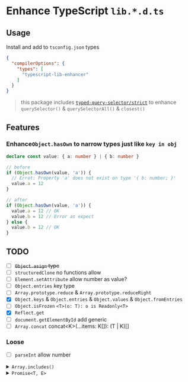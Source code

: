 # Enhance TypeScript `lib.*.d.ts`

## Usage

Install and add to `tsconfig.json` types
```json
{
  "compilerOptions": {
    "types": [
      "typescript-lib-enhancer"
    ]
  }
}
```
> this package includes [`typed-query-selector/strict`](https://github.com/g-plane/typed-query-selector) to enhance `querySelector()` & `querySelectorAll()` & `closest()`

## Features

### Enhance`Object.hasOwn` to narrow types just like `key in obj`
```ts
declare const value: { a: number } | { b: number }

// before 
if (Object.hasOwn(value, 'a')) {
  // Errot: Property 'a' does not exist on type '{ b: number; }'
  value.a = 12
}

// after
if (Object.hasOwn(value, 'a')) {
  value.a = 12 // OK
  value.b = 12 // Error as expect
} else {
  value.b = 12 // OK
}
```

## TODO

- [ ] ~~`Object.asign` type~~
- [ ] `structuredClone` no functions allow
- [ ] `Element.setAttribute` allow number as value?
- [ ] `Object.entries` key type 
- [ ] `Array.prototype.reduce` & `Array.prototype.reduceRight`
- [x] `Object.keys` & `Object.entries` & `Object.values` & `Object.fromEntries`
- [ ] `Object.isFrozen` `<T>(o: T): o is Readonly<T>`
- [x] `Reflect.get`
- [ ] `document.getElementById` add generic
- [ ] `Array.concat` concat\<K\>(...items: K[]): (T | K)[]

### Loose
- [ ] `parseInt` allow number

<details>
  <summary><code>Array.includes()</code></summary>
  
  ```ts
  enum A {
    A1 = "A1",
    A2 = "A2",
    B1 = "B1"
  }
  const a: string = ""
  const Akeys: A[] = Object.keys(A)    
  // should not error
  // error: type string not assignable to type A
  if (Akeys.includes(a)) {
    // a should be A
    // a: string
    a 
  } else {
    // a should still be string
    // a: string
    a
  }
  ```
</details>

<details>
  <summary><code>Promise&lt;T, E&gt;</code></summary>

  Add error generic for Promise
</details>

<!-- and more :
  KeyboardEvent.key types string -> ({} & string) | 'Escape' ...
  more detai: https://developer.mozilla.org/en-US/docs/Web/API/UI_Events/Keyboard_event_key_values
  eslint plugin 
    rule : Object.keys() & Object.entries & Object.values not allow number and Symbol
    
 -->